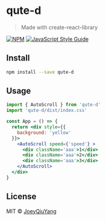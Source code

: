 # qute-d

> Made with create-react-library

[![NPM](https://img.shields.io/npm/v/qute-d.svg)](https://www.npmjs.com/package/qute-d) [![JavaScript Style Guide](https://img.shields.io/badge/code_style-standard-brightgreen.svg)](https://standardjs.com)

## Install

```bash
npm install --save qute-d
```

## Usage

```jsx
import { AutoScroll } from 'qute-d'
import 'qute-d/dist/index.css'

const App = () => {
  return <div style={{
    background: 'yellow'
  }}>
    <AutoScroll speed={'speed'} >
      <div className='aaa'>1</div>
      <div className='aaa'>2</div>
      <div className='aaa'>3</div>
    </AutoScroll>
  </div>
}
```

## License

MIT © [JoeyQiuYang](https://github.com/JoeyQiuYang)
